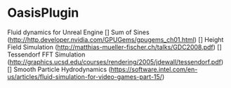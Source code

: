 OasisPlugin
===========

Fluid dynamics for Unreal Engine
 [] Sum of Sines (http://http.developer.nvidia.com/GPUGems/gpugems_ch01.html)
 [] Height Field Simulation (http://matthias-mueller-fischer.ch/talks/GDC2008.pdf)
 [] Tessendorf FFT Simulation (http://graphics.ucsd.edu/courses/rendering/2005/jdewall/tessendorf.pdf)
 [] Smooth Particle Hydrodynamics (https://software.intel.com/en-us/articles/fluid-simulation-for-video-games-part-15/)
 